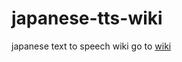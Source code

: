 # japanese-tts-wiki
japanese text to speech wiki
go to [wiki](https://github.com/gouon-giken/japanese-tts-wiki/wiki)
